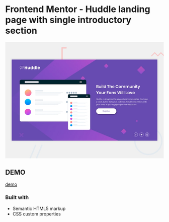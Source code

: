 # Frontend Mentor - Huddle landing page with single introductory section

![Design preview for the Huddle landing page with single introductory section](./design/desktop-preview.jpg)

## DEMO
[demo](https://mays4.github.io/Huddle-Landing-page/j)


### Built with
- Semantic HTML5 markup
- CSS custom properties















